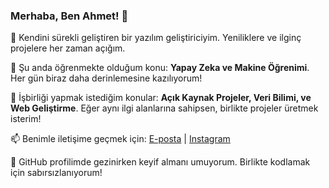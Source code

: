 ### Merhaba, Ben Ahmet! 👋

🚀 Kendini sürekli geliştiren bir yazılım geliştiriciyim. Yeniliklere ve ilginç projelere her zaman açığım.

🌱 Şu anda öğrenmekte olduğum konu: **Yapay Zeka ve Makine Öğrenimi**. Her gün biraz daha derinlemesine kazılıyorum!

💼 İşbirliği yapmak istediğim konular: **Açık Kaynak Projeler, Veri Bilimi, ve Web Geliştirme**. Eğer aynı ilgi alanlarına sahipsen, birlikte projeler üretmek isterim!

📫 Benimle iletişime geçmek için: [E-posta](mailto:blck.ahmet@icloud.com) | [Instagram](https://www.instagram.com/ahmetbalciks/)

👀 GitHub profilimde gezinirken keyif almanı umuyorum. Birlikte kodlamak için sabırsızlanıyorum!
